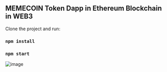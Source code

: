
## MEMECOIN Token Dapp in Ethereum Blockchain in WEB3




Clone the project and run:

### `npm install`
### `npm start`

![image](https://user-images.githubusercontent.com/74823833/182040462-b4545f4e-a7e7-42f0-b50d-e54d87df9f26.png)
